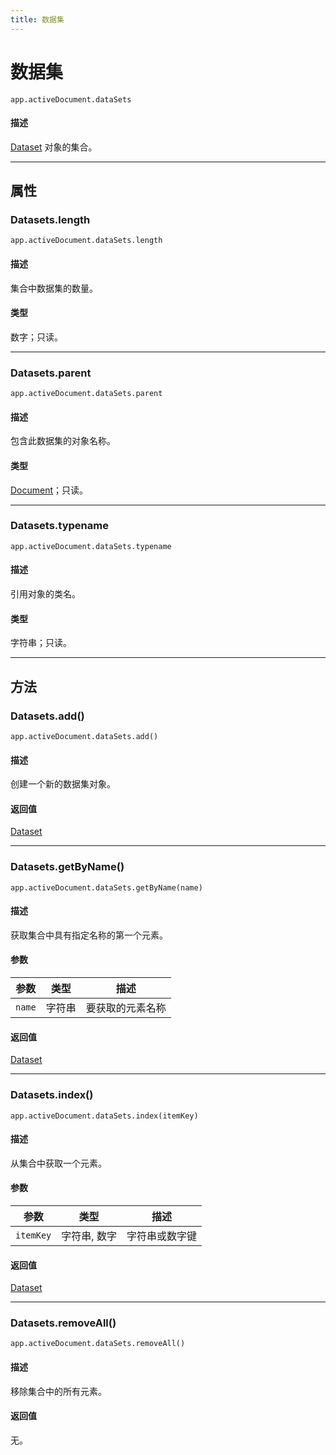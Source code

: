 ```yaml
---
title: 数据集
---
```

# 数据集

`app.activeDocument.dataSets`

#### 描述

[Dataset](.././Dataset) 对象的集合。

---

## 属性

### Datasets.length

`app.activeDocument.dataSets.length`

#### 描述

集合中数据集的数量。

#### 类型

数字；只读。

---

### Datasets.parent

`app.activeDocument.dataSets.parent`

#### 描述

包含此数据集的对象名称。

#### 类型

[Document](.././Document)；只读。

---

### Datasets.typename

`app.activeDocument.dataSets.typename`

#### 描述

引用对象的类名。

#### 类型

字符串；只读。

---

## 方法

### Datasets.add()

`app.activeDocument.dataSets.add()`

#### 描述

创建一个新的数据集对象。

#### 返回值

[Dataset](.././Dataset)

---

### Datasets.getByName()

`app.activeDocument.dataSets.getByName(name)`

#### 描述

获取集合中具有指定名称的第一个元素。

#### 参数

| 参数     | 类型   | 描述               |
| -------- | ------ | ------------------ |
| `name`   | 字符串 | 要获取的元素名称   |

#### 返回值

[Dataset](.././Dataset)

---

### Datasets.index()

`app.activeDocument.dataSets.index(itemKey)`

#### 描述

从集合中获取一个元素。

#### 参数

| 参数      | 类型         | 描述               |
| --------- | ------------ | ------------------ |
| `itemKey` | 字符串, 数字 | 字符串或数字键     |

#### 返回值

[Dataset](.././Dataset)

---

### Datasets.removeAll()

`app.activeDocument.dataSets.removeAll()`

#### 描述

移除集合中的所有元素。

#### 返回值

无。